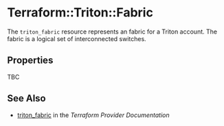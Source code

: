 # Terraform::Triton::Fabric

The `triton_fabric` resource represents an fabric for a Triton account. The fabric is a logical set of interconnected switches.

## Properties

TBC

## See Also

* [triton_fabric](https://www.terraform.io/docs/providers/triton/r/fabric.html) in the _Terraform Provider Documentation_